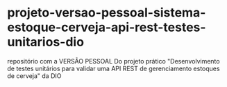 # projeto-versao-pessoal-sistema-estoque-cerveja-api-rest-testes-unitarios-dio
repositório com a VERSÃO PESSOAL Do projeto prático "Desenvolvimento de testes unitários para validar uma API REST de gerenciamento estoques de cerveja" da DIO

